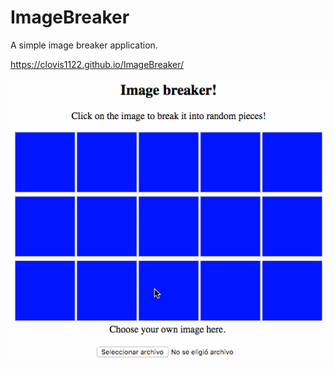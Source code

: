 # ImageBreaker
A simple image breaker application.

https://clovis1122.github.io/ImageBreaker/

![Alt text](EXTRA/image-breaker.gif?raw=true "Live Demo")

